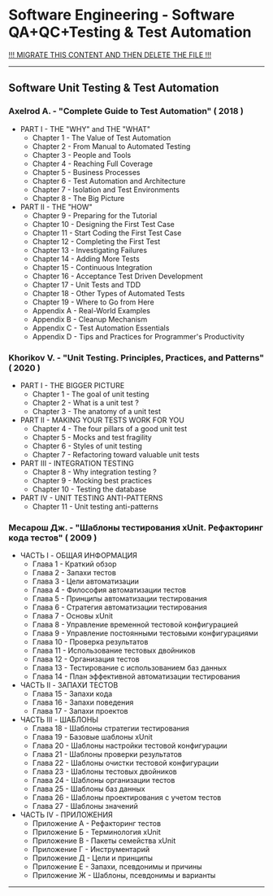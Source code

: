 # Software Engineering - Software QA+QC+Testing & Test Automation

[!!! MIGRATE THIS CONTENT AND THEN DELETE THE FILE !!!]()

---

## Software Unit Testing & Test Automation

### Axelrod A. - "Complete Guide to Test Automation" ( 2018 )

* PART I - THE "WHY" and THE "WHAT"
  * Chapter 1 - The Value of Test Automation
  * Chapter 2 - From Manual to Automated Testing
  * Chapter 3 - People and Tools
  * Chapter 4 - Reaching Full Coverage
  * Chapter 5 - Business Processes
  * Chapter 6 - Test Automation and Architecture
  * Chapter 7 - Isolation and Test Environments
  * Chapter 8 - The Big Picture
* PART II - THE "HOW"
  * Chapter 9 - Preparing for the Tutorial
  * Chapter 10 - Designing the First Test Case
  * Chapter 11 - Start Coding the First Test Case
  * Chapter 12 - Completing the First Test
  * Chapter 13 - Investigating Failures
  * Chapter 14 - Adding More Tests
  * Chapter 15 - Continuous Integration
  * Chapter 16 - Acceptance Test Driven Development
  * Chapter 17 - Unit Tests and TDD
  * Chapter 18 - Other Types of Automated Tests
  * Chapter 19 - Where to Go from Here
  * Appendix A - Real-World Examples
  * Appendix B - Cleanup Mechanism
  * Appendix C - Test Automation Essentials
  * Appendix D - Tips and Practices for Programmer's Productivity

### Khorikov V. - "Unit Testing. Principles, Practices, and Patterns" ( 2020 )

* PART I - THE BIGGER PICTURE
  * Chapter 1 - The goal of unit testing
  * Chapter 2 - What is a unit test ?
  * Chapter 3 - The anatomy of a unit test
* PART II - MAKING YOUR TESTS WORK FOR YOU
  * Chapter 4 - The four pillars of a good unit test
  * Chapter 5 - Mocks and test fragility
  * Chapter 6 - Styles of unit testing
  * Chapter 7 - Refactoring toward valuable unit tests
* PART III - INTEGRATION TESTING
  * Chapter 8 - Why integration testing ?
  * Chapter 9 - Mocking best practices
  * Chapter 10 - Testing the database
* PART IV - UNIT TESTING ANTI-PATTERNS
  * Chapter 11 - Unit testing anti-patterns

### Месарош Дж. - "Шаблоны тестирования xUnit. Рефакторинг кода тестов" ( 2009 )

* ЧАСТЬ I - ОБЩАЯ ИНФОРМАЦИЯ
  * Глава 1 - Краткий обзор
  * Глава 2 - Запахи тестов
  * Глава 3 - Цели автоматизации
  * Глава 4 - Философия автоматизации тестов
  * Глава 5 - Принципы автоматизации тестирования
  * Глава 6 - Стратегия автоматизации тестирования
  * Глава 7 - Основы xUnit
  * Глава 8 - Управление временной тестовой конфигурацией
  * Глава 9 - Управление постоянными тестовыми конфигурациями
  * Глава 10 - Проверка результатов
  * Глава 11 - Использование тестовых двойников
  * Глава 12 - Организация тестов
  * Глава 13 - Тестирование с использованием баз данных
  * Глава 14 - План эффективной автоматизации тестирования
* ЧАСТЬ II - ЗАПАХИ ТЕСТОВ
  * Глава 15 - Запахи кода
  * Глава 16 - Запахи поведения
  * Глава 17 - Запахи проектов
* ЧАСТЬ III - ШАБЛОНЫ
  * Глава 18 - Шаблоны стратегии тестирования
  * Глава 19 - Базовые шаблоны xUnit
  * Глава 20 - Шаблоны настройки тестовой конфигурации
  * Глава 21 - Шаблоны проверки результатов
  * Глава 22 - Шаблоны очистки тестовой конфигурации
  * Глава 23 - Шаблоны тестовых двойников
  * Глава 24 - Шаблоны организации тестов
  * Глава 25 - Шаблоны баз данных
  * Глава 26 - Шаблоны проектирования с учетом тестов
  * Глава 27 - Шаблоны значений
* ЧАСТЬ IV - ПРИЛОЖЕНИЯ
  * Приложение А - Рефакторинг тестов
  * Приложение Б - Терминология xUnit
  * Приложение В - Пакеты семейства xUnit
  * Приложение Г - Инструментарий
  * Приложение Д - Цели и принципы
  * Приложение Е - Запахи, псевдонимы и причины
  * Приложение Ж - Шаблоны, псевдонимы и варианты

---
